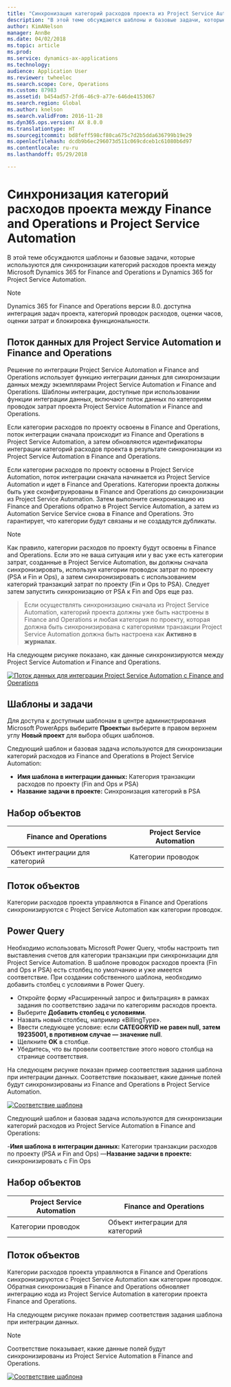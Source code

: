 ```yaml
---
title: "Синхронизация категорий расходов проекта из Project Service Automation"
description: "В этой теме обсуждаются шаблоны и базовые задачи, которые используются для синхронизации категорий расходов проекта между Microsoft Dynamics 365 for Finance and Operations и Dynamics 365 for Project Service Automation."
author: KimANelson
manager: AnnBe
ms.date: 04/02/2018
ms.topic: article
ms.prod: 
ms.service: dynamics-ax-applications
ms.technology: 
audience: Application User
ms.reviewer: twheeloc
ms.search.scope: Core, Operations
ms.custom: 87983
ms.assetid: b454ad57-2fd6-46c9-a77e-646de4153067
ms.search.region: Global
ms.author: knelson
ms.search.validFrom: 2016-11-28
ms.dyn365.ops.version: AX 8.0.0
ms.translationtype: HT
ms.sourcegitcommit: bd8feff598cf80ca675c7d2b5dda636799b19e29
ms.openlocfilehash: dcdb9b6ec296073d511c069cdceb1c61080b6d97
ms.contentlocale: ru-ru
ms.lasthandoff: 05/29/2018

---
```


# <a name="synchronize-project-expense-categories-between-finance-and-operations-and-project-service-automation"></a>Синхронизация категорий расходов проекта между Finance and Operations и Project Service Automation

В этой теме обсуждаются шаблоны и базовые задачи, которые используются для синхронизации категорий расходов проекта между Microsoft Dynamics 365 for Finance and Operations и Dynamics 365 for Project Service Automation.

> [!NOTE]
> Dynamics 365 for Finance and Operations версии 8.0. доступна интеграция задач проекта, категорий проводок расходов, оценки часов, оценки затрат и блокировка функциональности.

## <a name="data-flow-for-project-service-automation-and-finance-and-operations"></a>Поток данных для Project Service Automation и Finance and Operations

Решение по интеграции Project Service Automation и Finance and Operations использует функцию интеграции данных для синхронизации данных между экземплярами Project Service Automation и Finance and Operations. Шаблоны интеграции, доступные при использовании функции интеграции данных, включают поток данных по категориям проводок затрат проекта Project Service Automation и Finance and Operations.

Если категории расходов по проекту освоены в Finance and Operations, поток интеграции сначала происходит из Finance and Operations в Project Service Automation, а затем обновляются идентификаторы интеграции категорий расходов проекта в результате синхронизации из Project Service Automation в Finance and Operations.

Если категории расходов по проекту освоены в Project Service Automation, поток интеграции сначала начинается из Project Service Automation и идет в Finance and Operations. Категории проекта должны быть уже сконфигруированы в Finance and Operations до синхронизации из Project Service Automation. Затем выполните синхронизацию из Finance and Operations обратно в Project Service Automation, а затем из Automation Service Service снова в Finance and Operations. Это гарантирует, что категории будут связаны и не создадутся дубликаты.

> [!NOTE]
> Как правило, категории расходов по проекту будут освоены в Finance and Operations. Если это не ваша ситуация или у вас уже есть категории затрат, созданные в Project Service Automation, вы должны сначала синхронизировать, используя категории проводок затрат по проекту (PSA и Fin и Ops), а затем синхронизировать с использованием категорий транзакций затрат по проекту (Fin и Ops to PSA). Следует затем запустить синхронизацию от PSA к Fin and Ops еще раз.

> Если осуществлять синхронизацию сначала из Project Service Automation, категорий проекта должны уже быть настроены в Finance and Operations и любая категория по проекту, которая должна быть синхронизирована с категориями транзакции Project Service Automation должна быть настроена как **Активно в журналах**.

На следующем рисунке показано, как данные синхронизируются между Project Service Automation и Finance and Operations.

[![Поток данных для интеграции Project Service Automation с Finance and Operations](./media/ProjectExpenseCategoriesFlow.png)](./media/ProjectExpenseCategoriesFlow.png)


## <a name="templates-and-tasks"></a>Шаблоны и задачи

Для доступа к доступным шаблонам в центре администрирования Microsoft PowerApps выберите **Проекты**и выберите в правом верхнем углу **Новый проект** для выбора общих шаблонов.

Следующий шаблон и базовая задача используются для синхронизации категорий расходов из Finance and Operations в Project Service Automation:

-  **Имя шаблона в интеграции данных:** Категория транзакции расходов по проекту (Fin and Ops и PSA)
-  **Название задачи в проекте:** Синхронизация категорий в PSA

## <a name="entity-set"></a>Набор объектов

| Finance and Operations               | Project Service Automation    |
|--------------------------------------|-------------------------------|
| Объект интеграции для категорий    | Категории проводок        |

## <a name="entity-flow"></a>Поток объектов

Категории расходов проекта управляются в Finance and Operations синхронизируются с Project Service Automation как категории проводок.

## <a name="power-query"></a>Power Query

Необходимо использовать Microsoft Power Query, чтобы настроить тип выставления счетов для категории транзакции при синхронизации для Project Service Automation. В шаблоне проводок расходов проекта (Fin and Ops и PSA) есть столбец по умолчанию и уже имеется соответствие. При создании собственного шаблона, необходимо добавить столбец с условиями в Power Query.
- Откройте форму «Расширенный запрос и фильтрация» в рамках задания по соответствию задачи по категориям расходов проекта.
- Выберите **Добавить столбец с условиями**.
- Назвать новый столбец, например «BillingType».
- Ввести следующее условие: если **CATEGORYID не равен null, затем 19235001, в противном случае — значение null**.
- Щелкните **OK** в столбце.
- Убедитесь, что вы провели соответствие этого нового столбца на странице соответствия.

На следующем рисунке показан пример соответствия задания шаблона при интеграции данных. Соответствие показывает, какие данные полей будут синхронизированы из Finance and Operations в Project Service Automation.

[![Соответствие шаблона](./media/ProjectExpenseCategoriesToPSAMapping.jpg)](./media/ProjectExpenseCategoriesToPSAMapping.jpg)

Следующий шаблон и базовая задача используются для синхронизации категорий расходов из Project Service Automation в Finance and Operations:

-**Имя шаблона в интеграции данных:** Категории транзакции расходов по проекту (PSA и Fin and Ops) —**Название задачи в проекте:** синхронизировать с Fin Ops

## <a name="entity-set"></a>Набор объектов

| Project Service Automation      | Finance and Operations             |
|---------------------------------|------------------------------------|
| Категории проводок          | Объект интеграции для категорий  | 

## <a name="entity-flow"></a>Поток объектов

Категории расходов проекта управляются в Finance and Operations синхронизируются с Project Service Automation как категории проводок. Обратная синхронизация в Finance and Operations обновляет интеграцию кода из Project Service Automation в категории проекта Finance and Operations.

На следующем рисунке показан пример соответствия задания шаблона при интеграции данных.

> [!NOTE]
> Соответствие показывает, какие данные полей будут синхронизированы из Project Service Automation в Finance and Operations.

[![Соответствие шаблона](./media/ProjectExpenseCategoriesToFinOpsMapping.jpg)](./media/ProjectExpenseCategoriesToFinOpsMapping.jpg)

